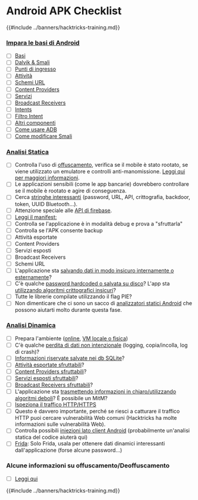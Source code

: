 # Android APK Checklist

{{#include ../banners/hacktricks-training.md}}


### [Impara le basi di Android](android-app-pentesting/#2-android-application-fundamentals)

- [ ] [Basi](android-app-pentesting/#fundamentals-review)
- [ ] [Dalvik & Smali](android-app-pentesting/#dalvik--smali)
- [ ] [Punti di ingresso](android-app-pentesting/#application-entry-points)
- [ ] [Attività](android-app-pentesting/#launcher-activity)
- [ ] [Schemi URL](android-app-pentesting/#url-schemes)
- [ ] [Content Providers](android-app-pentesting/#services)
- [ ] [Servizi](android-app-pentesting/#services-1)
- [ ] [Broadcast Receivers](android-app-pentesting/#broadcast-receivers)
- [ ] [Intents](android-app-pentesting/#intents)
- [ ] [Filtro Intent](android-app-pentesting/#intent-filter)
- [ ] [Altri componenti](android-app-pentesting/#other-app-components)
- [ ] [Come usare ADB](android-app-pentesting/#adb-android-debug-bridge)
- [ ] [Come modificare Smali](android-app-pentesting/#smali)

### [Analisi Statica](android-app-pentesting/#static-analysis)

- [ ] Controlla l'uso di [offuscamento](android-checklist.md#some-obfuscation-deobfuscation-information), verifica se il mobile è stato rootato, se viene utilizzato un emulatore e controlli anti-manomissione. [Leggi qui per maggiori informazioni](android-app-pentesting/#other-checks).
- [ ] Le applicazioni sensibili (come le app bancarie) dovrebbero controllare se il mobile è rootato e agire di conseguenza.
- [ ] Cerca [stringhe interessanti](android-app-pentesting/#looking-for-interesting-info) (password, URL, API, crittografia, backdoor, token, UUID Bluetooth...).
- [ ] Attenzione speciale alle [API di firebase](android-app-pentesting/#firebase).
- [ ] [Leggi il manifest:](android-app-pentesting/#basic-understanding-of-the-application-manifest-xml)
- [ ] Controlla se l'applicazione è in modalità debug e prova a "sfruttarla"
- [ ] Controlla se l'APK consente backup
- [ ] Attività esportate
- [ ] Content Providers
- [ ] Servizi esposti
- [ ] Broadcast Receivers
- [ ] Schemi URL
- [ ] L'applicazione sta [salvando dati in modo insicuro internamente o esternamente](android-app-pentesting/#insecure-data-storage)?
- [ ] C'è qualche [password hardcoded o salvata su disco](android-app-pentesting/#poorkeymanagementprocesses)? L'app sta [utilizzando algoritmi crittografici insicuri](android-app-pentesting/#useofinsecureandordeprecatedalgorithms)?
- [ ] Tutte le librerie compilate utilizzando il flag PIE?
- [ ] Non dimenticare che ci sono un sacco di [analizzatori statici Android](android-app-pentesting/#automatic-analysis) che possono aiutarti molto durante questa fase.

### [Analisi Dinamica](android-app-pentesting/#dynamic-analysis)

- [ ] Prepara l'ambiente ([online](android-app-pentesting/#online-dynamic-analysis), [VM locale o fisica](android-app-pentesting/#local-dynamic-analysis))
- [ ] C'è qualche [perdita di dati non intenzionale](android-app-pentesting/#unintended-data-leakage) (logging, copia/incolla, log di crash)?
- [ ] [Informazioni riservate salvate nei db SQLite](android-app-pentesting/#sqlite-dbs)?
- [ ] [Attività esportate sfruttabili](android-app-pentesting/#exploiting-exported-activities-authorisation-bypass)?
- [ ] [Content Providers sfruttabili](android-app-pentesting/#exploiting-content-providers-accessing-and-manipulating-sensitive-information)?
- [ ] [Servizi esposti sfruttabili](android-app-pentesting/#exploiting-services)?
- [ ] [Broadcast Receivers sfruttabili](android-app-pentesting/#exploiting-broadcast-receivers)?
- [ ] L'applicazione sta [trasmettendo informazioni in chiaro/utilizzando algoritmi deboli](android-app-pentesting/#insufficient-transport-layer-protection)? È possibile un MitM?
- [ ] [Ispeziona il traffico HTTP/HTTPS](android-app-pentesting/#inspecting-http-traffic)
- [ ] Questo è davvero importante, perché se riesci a catturare il traffico HTTP puoi cercare vulnerabilità Web comuni (Hacktricks ha molte informazioni sulle vulnerabilità Web).
- [ ] Controlla possibili [iniezioni lato client Android](android-app-pentesting/#android-client-side-injections-and-others) (probabilmente un'analisi statica del codice aiuterà qui)
- [ ] [Frida](android-app-pentesting/#frida): Solo Frida, usala per ottenere dati dinamici interessanti dall'applicazione (forse alcune password...)

### Alcune informazioni su offuscamento/Deoffuscamento

- [ ] [Leggi qui](android-app-pentesting/#obfuscating-deobfuscating-code)


{{#include ../banners/hacktricks-training.md}}
